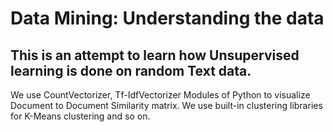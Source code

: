 
# Data Mining: Understanding the data
## This is an attempt to learn how Unsupervised learning is done on random Text data.

We use CountVectorizer, Tf-IdfVectorizer Modules of Python to visualize Document to Document Similarity matrix.
We use built-in clustering libraries for K-Means clustering and so on.
